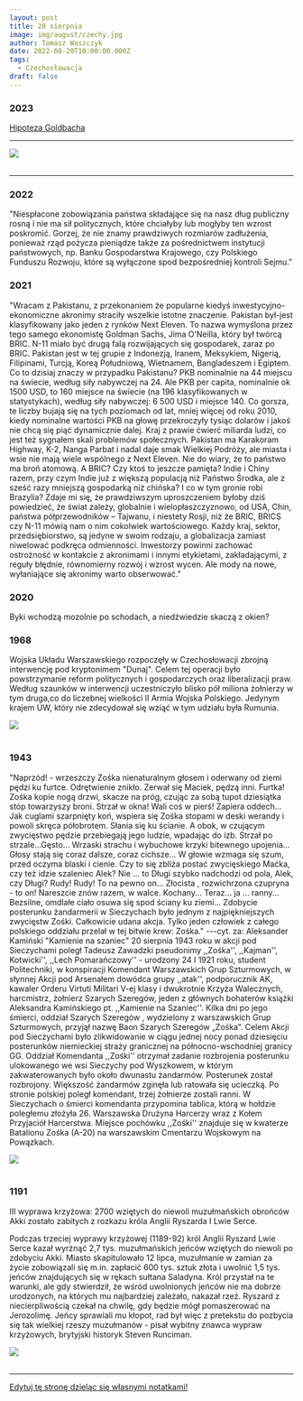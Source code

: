 ```yaml
---
layout: post
title: 20 sierpnia
image: img/august/czechy.jpg
author: Tomasz Waszczyk
date: 2022-08-20T10:00:00.000Z
tags:
  - Czechosłowacja
draft: false  
---
```


### 2023

<a href="./documents/august/hipoteza-goldbacha.pdf" target="_blank">Hipoteza Goldbacha</a>

---

<img src="./img/august/mlot.jpg"><br><br>

---

### 2022

"Niespłacone zobowiązania państwa składające się na nasz dług publiczny rosną i nie ma sił politycznych, które chciałyby lub mogłyby ten wzrost poskromić. Gorzej, że nie znamy prawdziwych rozmiarów zadłużenia, ponieważ rząd pożycza pieniądze także za pośrednictwem instytucji państwowych, np. Banku Gospodarstwa Krajowego, czy Polskiego Funduszu Rozwoju, które są wyłączone spod bezpośredniej kontroli Sejmu."

### 2021

"Wracam z Pakistanu, z przekonaniem że popularne kiedyś inwestycyjno-ekonomiczne akronimy straciły wszelkie istotne znaczenie. Pakistan był-jest klasyfikowany jako jeden z rynków Next Eleven. To nazwa wymyślona przez tego samego ekonomistę Goldman Sachs, Jima O’Neilla, który był twórcą BRIC. N-11 miało być drugą falą rozwijających się gospodarek, zaraz po BRIC. Pakistan jest w tej grupie z Indonezją, Iranem, Meksykiem, Nigerią, Filipinami, Turcją, Koreą Południową, Wietnamem, Bangladeszem i Egiptem. 
Co to dzisiaj znaczy w przypadku Pakistanu? PKB nominalnie na 44 miejscu na świecie, według siły nabywczej na 24. Ale PKB per capita, nominalnie ok 1500 USD, to 160 miejsce na świecie (na 196 klasyfikowanych w statystykach), według siły nabywczej: 6 500 USD i miejsce 140. Co gorsza, te liczby bujają się na tych poziomach od lat, mniej więcej od roku 2010, kiedy nominalne wartości PKB na głowę przekroczyły tysiąc dolarów i jakoś nie chcą się piąć dynamicznie dalej. Kraj z prawie ćwierć miliarda ludzi, co jest też sygnałem skali problemów społecznych. Pakistan ma Karakoram Highway, K-2, Nanga Parbat i nadal daje smak Wielkiej Podróży, ale miasta i wsie nie mają wiele wspólnego z Next Eleven. Nie do wiary, że to państwo ma broń atomową.
A BRIC? Czy ktoś to jeszcze pamięta? Indie i Chiny razem, przy czym Indie już z większą populacją niż Państwo Środka, ale z sześć razy mniejszą gospodarką niż chińska? I co w tym gronie robi Brazylia?
Zdaje mi się, że prawdziwszym uproszczeniem byłoby dziś powiedzieć, że świat zależy, globalnie i wielopłaszczyznowo, od USA, Chin, państwa półprzewodników – Tajwanu, i niestety Rosji, niż że BRIC, BRICS czy N-11 mówią nam o nim cokolwiek wartościowego. Każdy kraj, sektor, przedsiębiorstwo, są jedyne w swoim rodzaju, a globalizacja zamiast niwelować podkręca odmienności. Inwestorzy powinni zachować ostrożność w kontakcie z akronimami i innymi etykietami, zakładającymi, z reguły błędnie, równomierny rozwój i wzrost wycen. Ale mody na nowe, wyłaniające się akronimy warto obserwować."

### 2020

Byki wchodzą mozolnie po schodach, a niedźwiedzie skaczą z okien?

### 1968

Wojska Układu Warszawskiego rozpoczęły w Czechosłowacji zbrojną interwencję pod kryptonimem "Dunaj". Celem tej operacji było powstrzymanie reform politycznych i gospodarczych oraz liberalizacji praw.
Według szaunków w interwencji uczestniczyło blisko pół miliona żołnierzy w tym druga,co do liczebnej wielkości II Armia Wojska Polskiego.
Jedynym krajem UW, który nie zdecydował się wziąć w tym udziału była Rumunia.

<img src="./img/august/dunaj.jpg"><br><br>

### 1943

"Naprzód! - wrzeszczy Zośka nienaturalnym głosem i oderwany od ziemi pędzi ku furtce. Odrętwienie znikło. Zerwał się Maciek, pędzą inni. Furtka! Zośka kopie nogą drzwi, skacze na próg, czując za sobą tupot dziesiątka stóp towarzyszy broni. Strzał w okna! Wali coś w pierś! Zapiera oddech... 
Jak cuglami szarpnięty koń, wspiera się Zośka stopami w deski werandy i powoli skręca półobrotem. Słania się ku ścianie. A obok, w czującym zwycięstwo pędzie przebiegają jego ludzie, wpadając do izb. Strzał 
po strzale...Gęsto... Wrzaski strachu i wybuchowe krzyki bitewnego upojenia... 
Głosy stają się coraz dalsze, coraz cichsze... W głowie wzmaga się szum, przed oczyma blaski i cienie. Czy to się zbliża postać zwycięskiego Maćka, czy też idzie szaleniec Alek? Nie ... to Długi szybko nadchodzi od pola, Alek, czy Długi? Rudy! Rudy! To na pewno on... Złocista , rozwichrzona czupryna - to on! Nareszcie znów razem, w walce. Kochany... Teraz... ja ... ranny... Bezsilne, omdlałe ciało osuwa się spod ściany ku ziemi... Zdobycie posterunku żandarmerii w Sieczychach było jednym z najpiękniejszych zwycięstw Zośki.  Całkowicie udana akcja. Tylko jeden człowiek z całego polskiego oddziału przelał w tej bitwie krew: Zośka." 
---cyt. za: Aleksander Kamiński "Kamienie na szaniec"
20 sierpnia 1943 roku w akcji pod Sieczychami poległ Tadeusz Zawadzki pseudonimy ,,Zośka'', ,,Kajman'', Kotwicki'', ,,Lech Pomarańczowy'' - urodzony 24 I 1921 roku, student Politechniki, w konspiracji Komendant Warszawskich Grup Szturmowych, w słynnej Akcji pod Arsenałem dowódca grupy ,,atak'', podporucznik AK, kawaler Orderu Virtuti Militari V-ej klasy i dwukrotnie Krzyża Walecznych, harcmistrz, żołnierz Szarych Szeregów, jeden z głównych bohaterów książki Aleksandra Kamińskiego pt. ,,Kamienie na Szaniec''. Kilka dni po jego śmierci, oddział Szarych Szeregów , wydzielony z warszawskich Grup Szturmowych, przyjął nazwę Baon Szarych Szeregów „Zośka”. 
Celem Akcji pod Sieczychami było zlikwidowanie w ciągu jednej nocy ponad dziesięciu posterunków niemieckiej straży granicznej na północno-wschodniej granicy GG. Oddział Komendanta ,,Zośki'' otrzymał zadanie rozbrojenia posterunku ulokowanego we wsi Sieczychy pod Wyszkowem, w którym zakwaterowanych było około dwunastu żandarmów. Posterunek został rozbrojony. Większość żandarmów zginęła lub ratowała się ucieczką. Po stronie polskiej poległ komendant, trzej żołnierze zostali ranni. W Sieczychach o śmierci komendanta przypomina tablica, którą w hołdzie poległemu złożyła 26. Warszawska Drużyna Harcerzy wraz z Kołem Przyjaciół Harcerstwa. Miejsce pochówku ,,Zośki'' znajduje się w kwaterze Batalionu Zośka (A-20) na warszawskim Cmentarzu Wojskowym na Powązkach.

<img src="./img/august/zoska.jpg"><br><br>

### 1191

III wyprawa krzyżowa: 2700 wziętych do niewoli muzułmańskich obrońców Akki zostało zabitych z rozkazu króla Anglii Ryszarda I Lwie Serce.

Podczas trzeciej wyprawy krzyżowej (1189-92) król Anglii Ryszard Lwie Serce kazał wyrżnąć 2,7 tys. muzułmańskich jeńców wziętych do niewoli po zdobyciu Akki. Miasto skapitulowało 12 lipca, muzułmanie w zamian za życie zobowiązali się m.in. zapłacić 600 tys. sztuk złota i uwolnić 1,5 tys. jeńców znajdujących się w rękach sułtana Saladyna. Król przystał na te warunki, ale gdy stwierdził, że wśród uwolnionych jeńców nie ma dobrze urodzonych, na których mu najbardziej zależało, nakazał rzeź. Ryszard z niecierpliwością czekał na chwilę, gdy będzie mógł pomaszerować na Jerozolimę. Jeńcy sprawiali mu kłopot, rad był więc z pretekstu do pozbycia się tak wielkiej rzeszy muzułmanów - pisał wybitny znawca wypraw krzyżowych, brytyjski historyk Steven Runciman.

<img src="./img/august/wyprawa-krzyzowa.jpg"><br><br>

---

<a href="https://github.com/TomaszWaszczyk/historia.waszczyk.com/edit/master/src/content/august-20.md" target="_blank">Edytuj tę stronę dzieląc się własnymi notatkami!</a>
